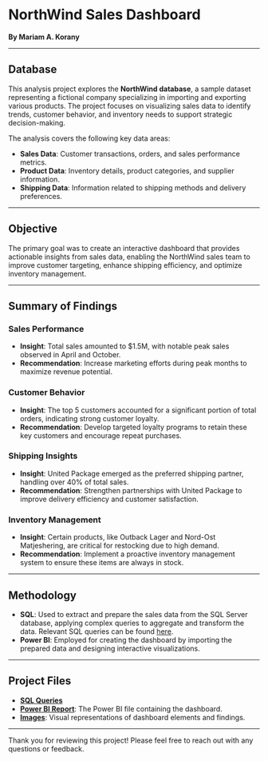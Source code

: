 # NorthWind Sales Dashboard

**By Mariam A. Korany**

---

## Database
This analysis project explores the **NorthWind database**, a sample dataset representing a fictional company specializing in importing and exporting various products. The project focuses on visualizing sales data to identify trends, customer behavior, and inventory needs to support strategic decision-making.

The analysis covers the following key data areas:
- **Sales Data**: Customer transactions, orders, and sales performance metrics.
- **Product Data**: Inventory details, product categories, and supplier information.
- **Shipping Data**: Information related to shipping methods and delivery preferences.

---

## Objective
The primary goal was to create an interactive dashboard that provides actionable insights from sales data, enabling the NorthWind sales team to improve customer targeting, enhance shipping efficiency, and optimize inventory management.

---

## Summary of Findings

### Sales Performance
- **Insight**: Total sales amounted to $1.5M, with notable peak sales observed in April and October.
- **Recommendation**: Increase marketing efforts during peak months to maximize revenue potential.

### Customer Behavior
- **Insight**: The top 5 customers accounted for a significant portion of total orders, indicating strong customer loyalty.
- **Recommendation**: Develop targeted loyalty programs to retain these key customers and encourage repeat purchases.

### Shipping Insights
- **Insight**: United Package emerged as the preferred shipping partner, handling over 40% of total sales.
- **Recommendation**: Strengthen partnerships with United Package to improve delivery efficiency and customer satisfaction.

### Inventory Management
- **Insight**: Certain products, like Outback Lager and Nord-Ost Matjeshering, are critical for restocking due to high demand.
- **Recommendation**: Implement a proactive inventory management system to ensure these items are always in stock.

---

## Methodology

- **SQL**: Used to extract and prepare the sales data from the SQL Server database, applying complex queries to aggregate and transform the data. Relevant SQL queries can be found [here](SQL_Queries.sql).
- **Power BI**: Employed for creating the dashboard by importing the prepared data and designing interactive visualizations.

---

## Project Files

- **[SQL Queries](SQL_Queries.sql)**
- **[Power BI Report](NorthWind_Sales_Dashboard.pbix)**: The Power BI file containing the dashboard.
- **[Images](./Images)**: Visual representations of dashboard elements and findings.

---

Thank you for reviewing this project! Please feel free to reach out with any questions or feedback.
